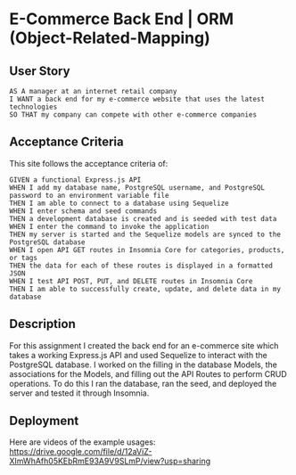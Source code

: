 # E-Commerce Back End | ORM (Object-Related-Mapping)

## User Story
```
AS A manager at an internet retail company
I WANT a back end for my e-commerce website that uses the latest technologies
SO THAT my company can compete with other e-commerce companies
```
## Acceptance Criteria
This site follows the acceptance criteria of:
```
GIVEN a functional Express.js API
WHEN I add my database name, PostgreSQL username, and PostgreSQL password to an environment variable file
THEN I am able to connect to a database using Sequelize
WHEN I enter schema and seed commands
THEN a development database is created and is seeded with test data
WHEN I enter the command to invoke the application
THEN my server is started and the Sequelize models are synced to the PostgreSQL database
WHEN I open API GET routes in Insomnia Core for categories, products, or tags
THEN the data for each of these routes is displayed in a formatted JSON
WHEN I test API POST, PUT, and DELETE routes in Insomnia Core
THEN I am able to successfully create, update, and delete data in my database
```

## Description
For this assignment I created the back end for an e-commerce site which takes a working Express.js API and used Sequelize to interact with the PostgreSQL database. 
I worked on the filling in the database Models, the associations for the Models, and filling out the API Routes to perform CRUD operations. To do this I ran the database,
ran the seed, and deployed the server and tested it through Insomnia.

## Deployment

Here are videos of the example usages:
https://drive.google.com/file/d/12aViZ-XImWhAfh05KEbRmE93A9V9SLmP/view?usp=sharing

